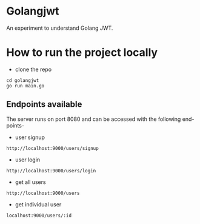 # Golangjwt
An experiment to understand Golang JWT.

# How to run the project locally
- clone the repo
```
cd golangjwt
go run main.go
```

## Endpoints available
The server runs on port 8080 and can be accessed with the following end-points-
- user signup
```
http://localhost:9000/users/signup
```
- user login
```
http://localhost:9000/users/login
```
- get all users
```
http://localhost:9000/users
```
- get individual user
```
localhost:9000/users/:id
```
